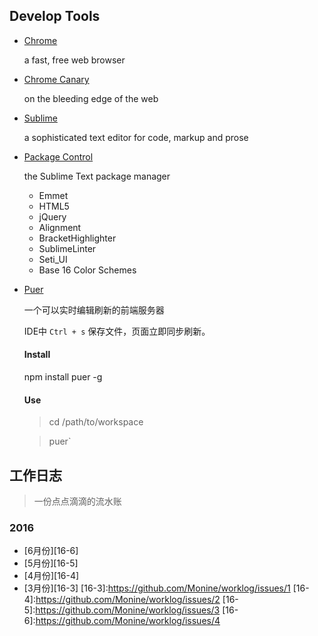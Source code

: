 Develop Tools
---
- [Chrome](https://www.google.com/chrome/browser/desktop/index.html)

  a fast, free web browser
  
- [Chrome Canary](https://www.google.com/chrome/browser/canary.html)

  on the bleeding edge of the web

- [Sublime](https://www.sublimetext.com/)

  a sophisticated text editor for code, markup and prose

- [Package Control](https://packagecontrol.io/)

  the Sublime Text package manager
  
  - Emmet
  - HTML5
  - jQuery
  - Alignment
  - BracketHighlighter
  - SublimeLinter
  - Seti_UI
  - Base 16 Color Schemes
  
- [Puer](http://leeluolee.github.io/2014/10/24/use-puer-helpus-developer-frontend/)

  一个可以实时编辑刷新的前端服务器
  
  IDE中 `Ctrl + s` 保存文件，页面立即同步刷新。
  
  #### Install
  
  npm install puer -g
  
  #### Use
  
  > cd /path/to/workspace
  
  > puer`

工作日志
---
> 一份点点滴滴的流水账
### 2016
- [6月份][16-6]
- [5月份][16-5]
- [4月份][16-4]
- [3月份][16-3]
[16-3]:https://github.com/Monine/worklog/issues/1
[16-4]:https://github.com/Monine/worklog/issues/2
[16-5]:https://github.com/Monine/worklog/issues/3
[16-6]:https://github.com/Monine/worklog/issues/4
